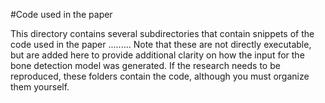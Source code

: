 #Code used in the paper

This directory contains several subdirectories that contain snippets of the code used in the paper ......... Note that these are not directly executable, but are added here to provide additional clarity on how the input for the bone detection model was generated. If the research needs to be reproduced, these folders contain the code, although you must organize them yourself. 


